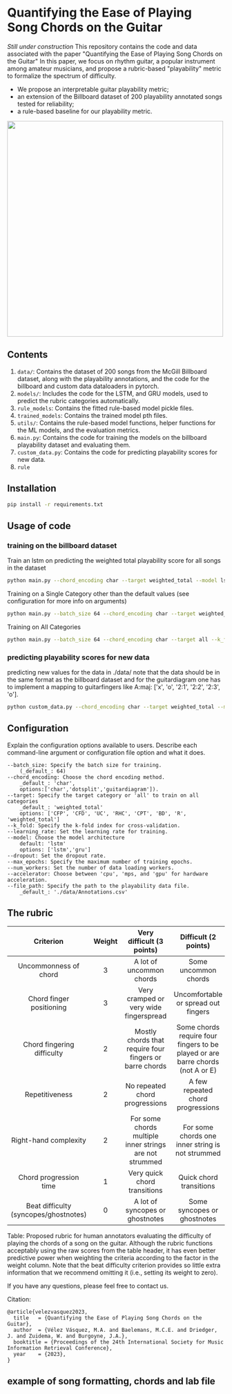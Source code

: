 # Quantifying the Ease of Playing Song Chords on the Guitar
_Still under construction_
This repository contains the code and data associated with the paper "Quantifying the Ease of Playing Song Chords on the Guitar" In this paper, we focus on rhythm guitar, a popular instrument among amateur musicians, and propose a rubric-based "playability" metric to formalize the spectrum of difficulty.
- We propose an interpretable guitar playability metric;
- an extension of the Billboard dataset of 200 playability annotated songs tested for reliability;
- a rule-based baseline for our playability metric.

<img src="media/playability.png" width="500">

## Contents
1. `data/`: Contains the dataset of 200 songs from the McGill Billboard dataset, along with the playability annotations, and the code for the billboard and custom data dataloaders in pytorch.
2. `models/`: Includes the code for the LSTM, and GRU models, used to predict the rubric categories automatically.
3. `rule_models`: Contains the fitted rule-based model pickle files.
4. `trained_models`: Contains the trained model pth files.
5. `utils/`: Contains the rule-based model functions, helper functions for the ML models, and the evaluation metrics.
6. `main.py`: Contains the code for training the models on the billboard playability dataset and evaluating them.
7. `custom_data.py`: Contains the code for predicting playability scores for new data.
8. `rule`
## Installation
```bash
pip install -r requirements.txt
```

## Usage of code

### training on the billboard dataset

Train an lstm on predicting the weighted total playability score for all songs in the dataset
```bash
python main.py --chord_encoding char --target weighted_total --model lstm --accelerator cpu 
```
Training on a Single Category other than the default values (see configuration for more info on arguments)
```bash
python main.py --batch_size 64 --chord_encoding char --target weighted_total --k_fold 0 --learning_rate 0.002 --model lstm --dropout 0.5 --max_epochs 20 --num_workers 0 --accelerator cpu --file_path ./data/Annotations.csv
```
Training on All Categories
```bash
python main.py --batch_size 64 --chord_encoding char --target all --k_fold 0 --learning_rate 0.002 --model lstm --dropout 0.5 --max_epochs 20 --num_workers 0 --accelerator cpu --file_path ./data/Annotations.csv
```

### predicting playability scores for new data
predicting new values for the data in ./data/
note that the data should be in the same format as the billboard dataset and for the guitardiagram one has to implement a mapping to guitarfingers like A:maj: ['x', 'o', '2:1', '2:2', '2:3', 'o'].
```bash
python custom_data.py --chord_encoding char --target weighted_total --model lstm --accelerator cpu --file_path ./data/Annotations.csv --data_path ./data/Annotations.csv
```

## Configuration

Explain the configuration options available to users. Describe each command-line argument or configuration file option and what it does.

    --batch_size: Specify the batch size for training. 
        (_default_: 64)
    --chord_encoding: Choose the chord encoding method.
        _default_: 'char', 
        options:['char','dotsplit','guitardiagram']).
    --target: Specify the target category or 'all' to train on all categories
        _default_: 'weighted_total'   
        options: ['CFP', 'CFD', 'UC', 'RHC', 'CPT', 'BD', 'R', 'weighted_total']
    --k_fold: Specify the k-fold index for cross-validation.
    --learning_rate: Set the learning rate for training.
    --model: Choose the model architecture 
        default: 'lstm'
        options: ['lstm','gru']
    --dropout: Set the dropout rate.
    --max_epochs: Specify the maximum number of training epochs.
    --num_workers: Set the number of data loading workers.
    --accelerator: Choose between 'cpu', 'mps, and 'gpu' for hardware acceleration.
    --file_path: Specify the path to the playability data file.
        _default_: './data/Annotations.csv'

## The rubric

|   Criterion    | Weight | Very difficult (3 points) | Difficult (2 points) | Easy (1 point) | Very Easy (0 points) |
| :------------: | :----: | :----------------------: | :------------------: | :------------: | :------------------: |
| Uncommonness of chord |   3    |  A lot of uncommon chords  |  Some uncommon chords  | Few uncommon chords | No uncommon chords |
| Chord finger positioning |   3    |  Very cramped or very wide fingerspread | Uncomfortable or spread out fingers | Slightly uncomfortable or spread out fingers | Comfortable hand and finger position |
| Chord fingering difficulty |   2    |  Mostly chords that require four fingers or barre chords | Some chords require four fingers to be played or are barre chords (not A or E) | Most chords require three fingers or are A or E barre chords | Most chords can be played with two or three fingers |
| Repetitiveness |   2    | No repeated chord progressions | A few repeated chord progressions | Quite a bit of repetition of chord progressions | A lot of repetition of chord progressions |
| Right-hand complexity |   2    | For some chords multiple inner strings are not strummed | For some chords one inner string is not strummed | For some of the chords one or more outer strings are not strummed | For the chords all strings are strummed |
| Chord progression time |   1    | Very quick chord transitions | Quick chord transitions | Slow chord transitions | Very slow chord transitions |
| Beat difficulty (syncopes/ghostnotes) |   0    | A lot of syncopes or ghostnotes | Some syncopes or ghostnotes | A few syncopes or ghostnotes | No syncopes or ghostnotes |

Table: Proposed rubric for human annotators evaluating the difficulty of playing the chords of a song on the guitar. Although the rubric functions acceptably using the raw scores from the table header, it has even better predictive power when weighting the criteria according to the factor in the weight column. Note that the beat difficulty criterion provides so little extra information that we recommend omitting it (i.e., setting its weight to zero).


If you have any questions, please feel free to contact us.

Citation:
```
@article{velezvasquez2023,
  title   = {Quantifying the Ease of Playing Song Chords on the Guitar},
  author  = {Vélez Vásquez, M.A. and Baelemans, M.C.E. and Driedger, J. and Zuidema, W. and Burgoyne, J.A.},
  booktitle = {Proceedings of the 24th International Society for Music Information Retrieval Conference},
  year    = {2023},
}
```


## example of song formatting, chords and lab file

```txt

```
